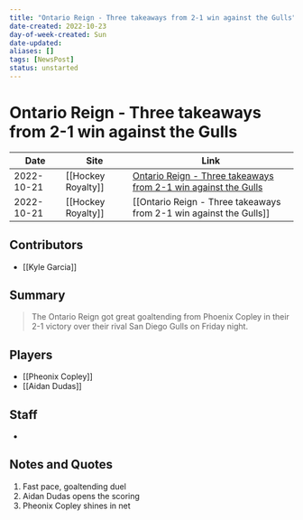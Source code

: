 ```yaml
---
title: "Ontario Reign - Three takeaways from 2-1 win against the Gulls"
date-created: 2022-10-23
day-of-week-created: Sun
date-updated: 
aliases: []
tags: [NewsPost]
status: unstarted
---
```


# Ontario Reign - Three takeaways from 2-1 win against the Gulls

| Date       | Site               | Link                                                                                                                                                                 |
| ---------- | ------------------ | -------------------------------------------------------------------------------------------------------------------------------------------------------------------- |
| 2022-10-21 | [[Hockey Royalty]] | [Ontario Reign - Three takeaways from 2-1 win against the Gulls](https://hockeyroyalty.com/2022/10/22/ontario-reign-three-takeaways-from-2-1-win-against-san-diego/) |
| 2022-10-21 | [[Hockey Royalty]] | [[Ontario Reign - Three takeaways from 2-1 win against the Gulls]]                                                                                                   |

## Contributors
- [[Kyle Garcia]]


## Summary
> The Ontario Reign got great goaltending from Phoenix Copley in their 2-1 victory over their rival San Diego Gulls on Friday night.


## Players
- [[Pheonix Copley]]
- [[Aidan Dudas]]


## Staff
- 


## Notes and Quotes
1) Fast pace, goaltending duel
2) Aidan Dudas opens the scoring
3) Pheonix Copley shines in net

